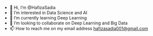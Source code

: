 - 👋 Hi, I’m @HafizaSadia
- 👀 I’m interested in Data Science and AI
- 🌱 I’m currently learning Deep Learning
- 💞️ I’m looking to collaborate on Deep Learning and Big Data
- 📫 How to reach me on my email address hafizasadia001@gmail.com

<!---
HafizaSadia/HafizaSadia is a ✨ special ✨ repository because its `README.md` (this file) appears on your GitHub profile.
You can click the Preview link to take a look at your changes.
--->
